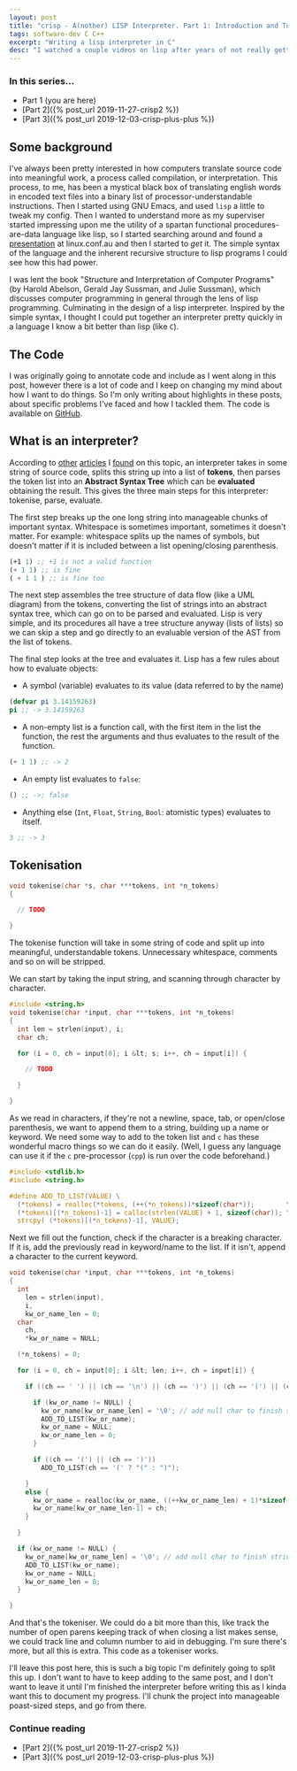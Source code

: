 ```yaml
---
layout: post
title: "crisp - A(nother) LISP Interpreter. Part 1: Introduction and Tokenisation"
tags: software-dev C C++
excerpt: "Writing a lisp interpreter in C"
desc: "I watched a couple videos on lisp after years of not really getting it and now I sorta get it and so here I am writing an interpreter so i can better understand it."
---
```


### In this series...
- Part 1 (you are here)
- [Part 2]({% post_url 2019-11-27-crisp2 %})
- [Part 3]({% post_url 2019-12-03-crisp-plus-plus %}) 

## Some background
I've always been pretty interested in how computers translate source code into meaningful work, a process called compilation, or interpretation. This process, to me, has been a mystical black box of translating english words in encoded text files into a binary list of processor-understandable instructions. Then I started using GNU Emacs, and used `lisp` a little to tweak my config. Then I wanted to understand more as my superviser started impressing upon me the utility of a spartan functional procedures-are-data language like lisp, so I started searching around and found a [presentation](https://www.youtube.com/watch?v=hGY3uBHVVr4) at linux.conf.au and then I started to *get* it. The simple syntax of the language and the inherent recursive structure to lisp programs I could see how this had power.

I was lent the book "Structure and Interpretation of Computer Programs" (by Harold Abelson, Gerald Jay Sussman, and Julie Sussman), which discusses computer programming in general through the lens of lisp programming. Culminating in the design of a lisp interpreter. Inspired by the simple syntax, I thought I could put together an interpreter pretty quickly in a language I know a bit better than lisp (like `C`).


## The Code
I was originally going to annotate code and include as I went along in this post, however there is a lot of code and I keep on changing my mind about how I want to do things. So I'm only writing about highlights in these posts, about specific problems I've faced and how I tackled them. The code is available on [GitHub](https://github.com/cbosoft/lisp-interpreter).

## What is an interpreter?
According to [other](https://carld.github.io/2017/06/20/lisp-in-less-than-200-lines-of-c.html) [articles](http://leohetsch.com/create-a-minimal-lisp-like-interpreter-in-c/) I [found](https://norvig.com/lispy.html) on this topic, an interpreter takes in some string of source code, splits this string up into a list of **tokens**, then parses the token list into an **Abstract Syntax Tree** which can be **evaluated** obtaining the result. This gives the three main steps for this interpreter: tokenise, parse, evaluate.

The first step breaks up the one long string into manageable chunks of
important syntax. Whitespace is sometimes important, sometimes it doesn't
matter. For example: whitespace splits up the names of symbols, but doesn't
matter if it is included between a list opening/closing parenthesis.

```lisp
(+1 1) ;; +1 is not a valid function
(+ 1 1) ;; is fine
( + 1 1 ) ;; is fine too
```

The next step assembles the tree structure of data flow (like a UML diagram)
from the tokens, converting the list of strings into an abstract syntax tree,
which can go on to be parsed and evaluated. Lisp is very simple, and its
procedures all have a tree structure anyway (lists of lists) so we can skip a
step and go directly to an evaluable version of the AST from the list of
tokens.

The final step looks at the tree and evaluates it. Lisp has a few rules about
how to evaluate objects:

- A symbol (variable) evaluates to its value (data referred to by the name)
```lisp
(defvar pi 3.14159263)
pi ;; -> 3.14159263
```
- A non-empty list is a function call, with the first item in the list the
function, the rest the arguments and thus evaluates to the result of the
function.
```lisp
(+ 1 1) ;; -> 2
```
- An empty list evaluates to `false`:
```lisp
() ;; ->; false
```

- Anything else (`Int`, `Float`, `String`, `Bool`: atomistic types) evaluates to itself.
```lisp
3 ;; -> 3
```


## Tokenisation

```C
void tokenise(char *s, char ***tokens, int *n_tokens)
{

  // TODO

}
```

The tokenise function will take in some string of code and split up into meaningful, understandable tokens. Unnecessary whitespace, comments and so on will be stripped.

We can start by taking the input string, and scanning through character by character.


```C
#include <string.h>
void tokenise(char *input, char ***tokens, int *n_tokens)
{
  int len = strlen(input), i;
  char ch;

  for (i = 0, ch = input[0]; i &lt; s; i++, ch = input[i]) {

    // TODO

  }

}
```

As we read in characters, if they're not a newline, space, tab, or open/close parenthesis, we want to append them to a string, building up a name or keyword. We need some way to add to the token list and `c` has these wonderful macro things so we can do it easily. (Well, I guess any language can use it if the `c` pre-processor (`cpp`) is run over the code beforehand.)

```c
#include <stdlib.h>
#include <string.h>

#define ADD_TO_LIST(VALUE) \
  (*tokens) = realloc(*tokens, (++(*n_tokens))*sizeof(char*));        \
  (*tokens)[(*n_tokens)-1] = calloc(strlen(VALUE) + 1, sizeof(char)); \
  strcpy( (*tokens)[(*n_tokens)-1], VALUE);
```

Next we fill out the function, check if the character is a breaking character. If it is, add the previously read in keyword/name to the list. If it isn't, append a character to the current keyword.

```c
void tokenise(char *input, char ***tokens, int *n_tokens)
{
  int
    len = strlen(input),
    i,
    kw_or_name_len = 0;
  char
    ch,
    *kw_or_name = NULL;

  (*n_tokens) = 0;

  for (i = 0, ch = input[0]; i &lt; len; i++, ch = input[i]) {

    if ((ch == ' ') || (ch == '\n') || (ch == ')') || (ch == '(') || (ch == '\t') ) {

      if (kw_or_name != NULL) {
        kw_or_name[kw_or_name_len] = '\0'; // add null char to finish string
        ADD_TO_LIST(kw_or_name);
        kw_or_name = NULL;
        kw_or_name_len = 0;
      }

      if ((ch == '(') || (ch == ')'))
        ADD_TO_LIST(ch == '(' ? "(" : ")");

    }
    else {
      kw_or_name = realloc(kw_or_name, ((++kw_or_name_len) + 1)*sizeof(char));
      kw_or_name[kw_or_name_len-1] = ch;
    }

  }

  if (kw_or_name != NULL) {
    kw_or_name[kw_or_name_len] = '\0'; // add null char to finish string
    ADD_TO_LIST(kw_or_name);
    kw_or_name = NULL;
    kw_or_name_len = 0;
  }

}
```

And that's the tokeniser. We could do a bit more than this, like track the number of open parens keeping track of when closing a list makes sense, we could track line and column number to aid in debugging. I'm sure there's more, but all this is extra. This code as a tokeniser works.

I'll leave this post here, this is such a big topic I'm definitely going to split this up. I don't want to have to keep adding to the same post, and I don't want to leave it until I'm finished the interpreter before writing this as I kinda want this to document my progress. I'll chunk the project into manageable poast-sized steps, and go from there.

### Continue reading
- [Part 2]({% post_url 2019-11-27-crisp2 %})
- [Part 3]({% post_url 2019-12-03-crisp-plus-plus %}) 